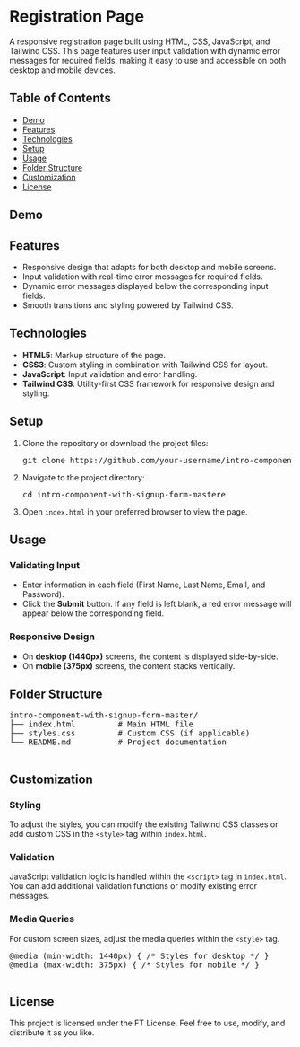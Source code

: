 <h1>Registration Page</h1>
 <p>
            A responsive registration page built using HTML, CSS, JavaScript, and Tailwind CSS. This page features user input validation with dynamic error messages for required fields, making it easy to use and accessible on both desktop and mobile devices.
        </p>

<h2>Table of Contents</h2>
<ul class="list-disc list-inside mb-6">
            <li><a href="#demo">Demo</a></li>
            <li><a href="#features">Features</a></li>
            <li><a href="#technologies">Technologies</a></li>
            <li><a href="#setup">Setup</a></li>
            <li><a href="#usage">Usage</a></li>
            <li><a href="#folder-structure">Folder Structure</a></li>
            <li><a href="#customization">Customization</a></li>
            <li><a href="#license">License</a></li>
        </ul>
<h2 id="demo" class="text-2xl font-semibold mt-8 mb-4">Demo</h2>

<h2 id="features" class="text-2xl font-semibold mt-8 mb-4">Features</h2>
        <ul class="list-disc list-inside mb-6">
            <li>Responsive design that adapts for both desktop and mobile screens.</li>
            <li>Input validation with real-time error messages for required fields.</li>
            <li>Dynamic error messages displayed below the corresponding input fields.</li>
            <li>Smooth transitions and styling powered by Tailwind CSS.</li>
        </ul>
        
<h2 id="technologies" class="text-2xl font-semibold mt-8 mb-4">Technologies</h2>
        <ul class="list-disc list-inside mb-6">
            <li><strong>HTML5</strong>: Markup structure of the page.</li>
            <li><strong>CSS3</strong>: Custom styling in combination with Tailwind CSS for layout.</li>
            <li><strong>JavaScript</strong>: Input validation and error handling.</li>
            <li><strong>Tailwind CSS</strong>: Utility-first CSS framework for responsive design and styling.</li>
        </ul>        

<h2 id="setup" class="text-2xl font-semibold mt-8 mb-4">Setup</h2>
        <ol class="list-decimal list-inside mb-6">
            <li>Clone the repository or download the project files:
                <pre class="bg-gray-200 p-3 rounded mt-2">git clone https://github.com/your-username/intro-component-with-signup-form-master.git</pre>
            </li>
            <li>Navigate to the project directory:
                <pre class="bg-gray-200 p-3 rounded mt-2">cd intro-component-with-signup-form-mastere</pre>
            </li>
            <li>Open <code>index.html</code> in your preferred browser to view the page.</li>
        </ol>
        
 <h2 id="usage" class="text-2xl font-semibold mt-8 mb-4">Usage</h2>
   <h3 class="text-xl font-semibold mt-6 mb-2">Validating Input</h3>
        <ul class="list-disc list-inside mb-6">
            <li>Enter information in each field (First Name, Last Name, Email, and Password).</li>
            <li>Click the <strong>Submit</strong> button. If any field is left blank, a red error message will appear below the corresponding field.</li>
        </ul>
    <h3 class="text-xl font-semibold mt-6 mb-2">Responsive Design</h3>
        <ul class="list-disc list-inside mb-6">
            <li>On <strong>desktop (1440px)</strong> screens, the content is displayed side-by-side.</li>
            <li>On <strong>mobile (375px)</strong> screens, the content stacks vertically.</li>
        </ul>
 <h2 id="folder-structure" class="text-2xl font-semibold mt-8 mb-4">Folder Structure</h2>
        <pre class="bg-gray-200 p-3 rounded mb-6">
intro-component-with-signup-form-master/
├── index.html         # Main HTML file
├── styles.css         # Custom CSS (if applicable)
└── README.md          # Project documentation
        </pre>
<h2 id="customization" class="text-2xl font-semibold mt-8 mb-4">Customization</h2>
        <h3 class="text-xl font-semibold mt-6 mb-2">Styling</h3>
        <p class="mb-6">To adjust the styles, you can modify the existing Tailwind CSS classes or add custom CSS in the <code>&lt;style&gt;</code> tag within <code>index.html</code>.</p>
<h3 class="text-xl font-semibold mt-6 mb-2">Validation</h3>
        <p class="mb-6">JavaScript validation logic is handled within the <code>&lt;script&gt;</code> tag in <code>index.html</code>. You can add additional validation functions or modify existing error messages.</p>

<h3 class="text-xl font-semibold mt-6 mb-2">Media Queries</h3>
        <p class="mb-6">For custom screen sizes, adjust the media queries within the <code>&lt;style&gt;</code> tag.</p>
      <pre class="bg-gray-200 p-3 rounded mb-6">
@media (min-width: 1440px) { /* Styles for desktop */ }
@media (max-width: 375px) { /* Styles for mobile */ }
        </pre>
<h2 id="license" class="text-2xl font-semibold mt-8 mb-4">License</h2>
        <p class="mb-6">
            This project is licensed under the FT License. Feel free to use, modify, and distribute it as you like.
        </p>
